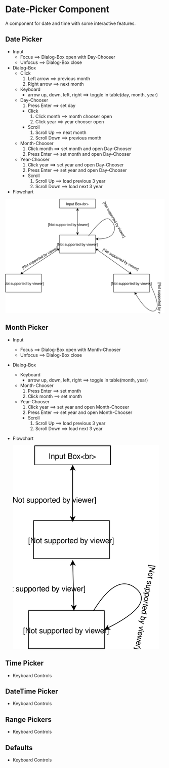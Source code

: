 # Date-Picker Component

  A component for date and time with some interactive features.

## Date Picker
- Input
    - Focus ==> Dialog-Box open with Day-Chooser
    - Unfocus ==> Dialog-Box close
- Dialog-Box
    - Click
        1. Left arrow ==> previous month
        2. Right arrow ==> next month
    - Keyboard
        - arrow up, down, left, right ==> toggle in table(day, month, year)     
    - Day-Chooser
        1. Press Enter ==> set day
        - Click 
            1. Click month ==> month chooser open   
            2. Click year ==> year chooser open
        - Scroll
            1. Scroll Up ==> next month
            2. Scroll Down ==> previous month
    - Month-Chooser
        1. Click month ==> set month and open Day-Chooser
        2. Press Enter ==> set month and open Day-Chooser
    - Year-Chooser
        1. Click year ==> set year and open Day-Chooser
        2. Press Enter ==> set year and open Day-Chooser
        - Scroll
            1. Scroll Up ==> load previous 3 year
            2. Scroll Down ==> load next 3 year
- Flowchart

![](/src/assets/date-picker-flowchart.svg)
## Month Picker
- Input
    - Focus ==> Dialog-Box open with Month-Chooser
    - Unfocus ==> Dialog-Box close
- Dialog-Box
    - Keyboard
        - arrow up, down, left, right ==> toggle in table(month, year)
    - Month-Chooser
        1. Press Enter ==> set month
        2. Click month ==> set month
    - Year-Chooser
        1. Click year ==> set year and open Month-Chooser
        2. Press Enter ==> set year and open Month-Chooser
        - Scroll
            1. Scroll Up ==> load previous 3 year
            2. Scroll Down ==> load next 3 year
- Flowchart

    ![](/src/assets/month-picker-flowchart.svg)

## Time Picker
- Keyboard Controls

## DateTime Picker
- Keyboard Controls

## Range Pickers
- Keyboard Controls

## Defaults
- Keyboard Controls